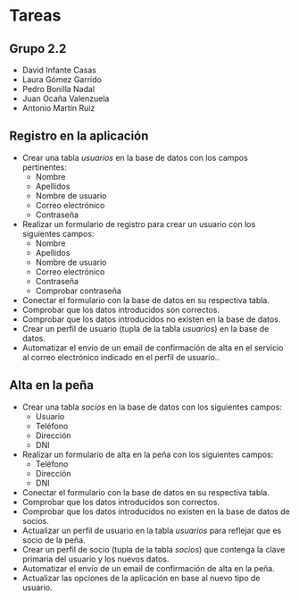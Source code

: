 
# Tareas

## Grupo 2.2

- David Infante Casas
- Laura Gómez Garrido
- Pedro Bonilla Nadal
- Juan Ocaña Valenzuela
- Antonio Martín Ruiz

## Registro en la aplicación

- Crear una tabla *usuarios* en la base de datos con los campos pertinentes:
  - Nombre
  - Apellidos
  - Nombre de usuario
  - Correo electrónico
  - Contraseña
- Realizar un formulario de registro para crear un usuario con los siguientes campos:
  - Nombre
  - Apellidos
  - Nombre de usuario
  - Correo electrónico
  - Contraseña
  - Comprobar contraseña
- Conectar el formulario con la base de datos en su respectiva tabla.
- Comprobar que los datos introducidos son correctos.
- Comprobar que los datos introducidos no existen en la base de datos.
- Crear un perfil de usuario (tupla de la tabla *usuarios*) en la base de datos.
- Automatizar el envío de un email de confirmación de alta en el servicio al correo electrónico indicado en el perfil de usuario..

## Alta en la peña

- Crear una tabla *socios* en la base de datos con los siguientes campos:
  - Usuario
  - Teléfono
  - Dirección
  - DNI
- Realizar un formulario de alta en la peña con los siguientes campos:
  - Teléfono
  - Dirección
  - DNI
- Conectar el formulario con la base de datos en su respectiva tabla.
- Comprobar que los datos introducidos son correctos.
- Comprobar que los datos introducidos no existen en la base de datos de socios.
- Actualizar un perfil de usuario en la tabla *usuarios* para reflejar que es socio de la peña.
- Crear un perfil de socio (tupla de la tabla *socios*) que contenga la clave primaria del usuario y los nuevos datos.
- Automatizar el envío de un email de confirmación de alta en la peña.
- Actualizar las opciones de la aplicación en base al nuevo tipo de usuario.